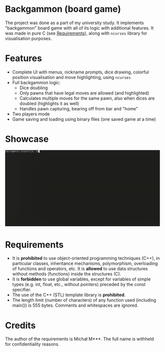 # Backgammon (board game)
The project was done as a part of my university study. It implements "backgammon" board game with all of its logic with additional features. It was made in pure C (see [Requirements](#Requirements)), along with `ncurses` library for visualisation purposes.

# Features
- Complete UI with menus, nickname prompts, dice drawing, colorful position visualisation and move highlighting, using `ncurses`
- Full backgammon logic:
    - Dice doubling
    - Only pawns that have legal moves are allowed (and highlighted)
    - Calculates multiple moves for the same pawn, also when dices are doubled (highlights it as well) 
    - Handles pawn capturing, bearing off from bar and "home"
- Two players mode
- Game saving and loading using binary files (one saved game at a time)

# Showcase
![backgammon-cli](showcase.gif)

# Requirements
- It is **prohibited** to use object-oriented programming techniques (C++), in particular classes, inheritance mechanisms, polymorphism, overloading of functions and operators, etc. It is **allowed** to use data structures without methods (functions) inside the structures (C).
- It is **forbidden** to use global variables, except for variables of simple types (e.g. int, float, etc., without pointers) preceded by the const specifier.
- The use of the C++ (STL) template library is **prohibited**.
- The length limit (number of characters) of any function used (including main()) is 555 bytes. Comments and whitespaces are ignored.

# Credits
The author of the requirements is Michał M***. The full name is withheld for confidentiality reasons.
